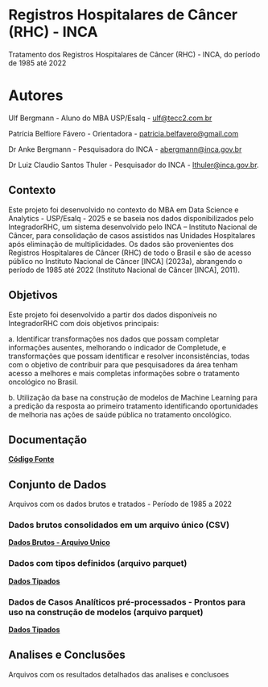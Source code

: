 # Registros Hospitalares de Câncer (RHC) - INCA
Tratamento dos Registros Hospitalares de Câncer (RHC) - INCA, do período de 1985 até 2022 

# Autores
Ulf Bergmann - Aluno do MBA USP/Esalq - ulf@tecc2.com.br

Patrícia Belfiore Fávero - Orientadora - patricia.belfavero@gmail.com 

Dr Anke Bergmann - Pesquisadora do INCA - abergmann@inca.gov.br

Dr Luiz Claudio Santos Thuler - Pesquisador do INCA - lthuler@inca.gov.br.


## Contexto
Este projeto foi desenvolvido no contexto do MBA em Data Science e Analytics - USP/Esalq - 2025 e se baseia nos dados disponibilizados pelo IntegradorRHC, um sistema desenvolvido pelo INCA – Instituto Nacional de Câncer, para consolidação de casos assistidos nas Unidades Hospitalares após eliminação de multiplicidades. Os dados são provenientes dos Registros Hospitalares de Câncer (RHC) de todo o Brasil e são de acesso público no Instituto Nacional de Câncer [INCA] (2023a), abrangendo o período de 1985 até 2022 (Instituto Nacional de Câncer [INCA], 2011).

## Objetivos
Este projeto foi desenvolvido a partir dos dados disponíveis no IntegradorRHC com dois objetivos principais:

a. Identificar transformações nos dados que possam completar informações ausentes, melhorando o indicador de Completude, e transformações que possam identificar e resolver inconsistências, todas com o objetivo de contribuir para que pesquisadores da área tenham acesso a melhores e mais completas informações sobre o tratamento oncológico no Brasil. 

b. Utilização da base na construção de modelos de Machine Learning para a predição da resposta ao primeiro tratamento identificando oportunidades de melhoria nas ações de saúde pública no tratamento oncológico.

## Documentação

[**Código Fonte**](https://ulf-tecc2.github.io/rhc_inca/site)

## Conjunto de Dados
Arquivos com os dados brutos e tratados - Período de 1985 a 2022 

### Dados brutos consolidados em um arquivo único (CSV)
[**Dados Brutos - Arquivo Unico**](https://drive.google.com/file/d/1ylPCPEz8YR09exsf2eD2BoZFWw214nPW/view?usp=sharing) 


### Dados com tipos definidos (arquivo parquet)
[**Dados Tipados**](https://drive.google.com/file/d/1ylPCPEz8YR09exsf2eD2BoZFWw214nPW/view?usp=sharing) 


### Dados de Casos Analíticos pré-processados - Prontos para uso na construção de modelos (arquivo parquet)
[**Dados Tipados**](https://drive.google.com/file/d/1ylPCPEz8YR09exsf2eD2BoZFWw214nPW/view?usp=sharing) 


## Analises e Conclusões
Arquivos com os resultados detalhados das analises e conclusoes 

